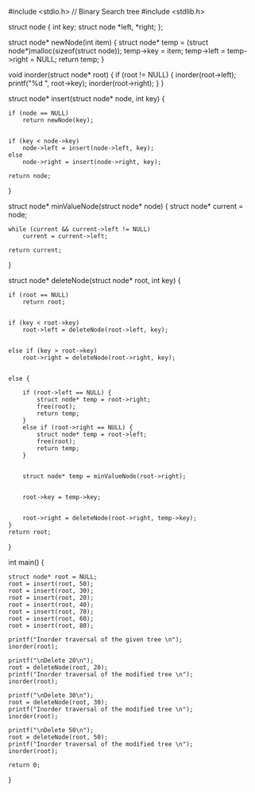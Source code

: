 #include <stdio.h> // Binary Search tree
#include <stdlib.h>
 
struct node {
    int key;
    struct node *left, *right;
};
 

struct node* newNode(int item)
{
    struct node* temp
        = (struct node*)malloc(sizeof(struct node));
    temp->key = item;
    temp->left = temp->right = NULL;
    return temp;
}
 

void inorder(struct node* root)
{
    if (root != NULL) {
        inorder(root->left);
        printf("%d ", root->key);
        inorder(root->right);
    }
}
 

struct node* insert(struct node* node, int key)
{
    
    if (node == NULL)
        return newNode(key);
 
    
    if (key < node->key)
        node->left = insert(node->left, key);
    else
        node->right = insert(node->right, key);

    return node;
}
 

struct node* minValueNode(struct node* node)
{
    struct node* current = node;
 
  
    while (current && current->left != NULL)
        current = current->left;
 
    return current;
}
 

struct node* deleteNode(struct node* root, int key)
{
    
    if (root == NULL)
        return root;
 
    
    if (key < root->key)
        root->left = deleteNode(root->left, key);
 
    
    else if (key > root->key)
        root->right = deleteNode(root->right, key);
 
    
    else {
        
        if (root->left == NULL) {
            struct node* temp = root->right;
            free(root);
            return temp;
        }
        else if (root->right == NULL) {
            struct node* temp = root->left;
            free(root);
            return temp;
        }
 
        
        struct node* temp = minValueNode(root->right);
 
        
        root->key = temp->key;
 
        
        root->right = deleteNode(root->right, temp->key);
    }
    return root;
}
 
int main()
{
    
    struct node* root = NULL;
    root = insert(root, 50);
    root = insert(root, 30);
    root = insert(root, 20);
    root = insert(root, 40);
    root = insert(root, 70);
    root = insert(root, 60);
    root = insert(root, 80);
 
    printf("Inorder traversal of the given tree \n");
    inorder(root);
 
    printf("\nDelete 20\n");
    root = deleteNode(root, 20);
    printf("Inorder traversal of the modified tree \n");
    inorder(root);
 
    printf("\nDelete 30\n");
    root = deleteNode(root, 30);
    printf("Inorder traversal of the modified tree \n");
    inorder(root);
 
    printf("\nDelete 50\n");
    root = deleteNode(root, 50);
    printf("Inorder traversal of the modified tree \n");
    inorder(root);
 
    return 0;
}
